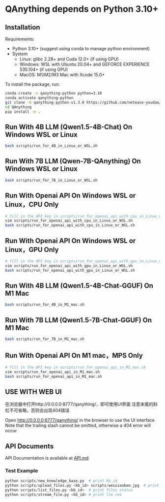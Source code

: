 # QAnything depends on Python 3.10+

## Installation

Requirements:

  - Python 3.10+ (suggest using conda to manage python environment)
  - System 
      - Linux: glibc 2.28+ and Cuda 12.0+ (if using GPU)
      - Windows: WSL with Ubuntu 20.04+ and GEFORCE EXPERIENCE 535.104+ (if using GPU) 
      - MacOS: M1/M2/M3 Mac with Xcode 15.0+

To install the package, run:

```bash
conda create -n qanything-python python=3.10
conda activate qanything-python
git clone -b qanything-python-v1.3.0 https://github.com/netease-youdao/QAnything.git
cd QAnything
pip install -e .
```

## Run With 4B LLM (Qwen1.5-4B-Chat) On Windows WSL or Linux

```bash
bash scripts/run_for_4B_in_Linux_or_WSL.sh
```

## Run With 7B LLM (Qwen-7B-QAnything) On Windows WSL or Linux

```bash
bash scripts/run_for_7B_in_Linux_or_WSL.sh
```

## Run With Openai API On Windows WSL or Linux，CPU Only
```bash
# fill in the API key in scripts/run_for_openai_api_with_cpu_in_Linux_or_WSL.sh
vim scripts/run_for_openai_api_with_cpu_in_Linux_or_WSL.sh
bash scripts/run_for_openai_api_with_cpu_in_Linux_or_WSL.sh
```

## Run With Openai API On Windows WSL or Linux，GPU Only
```bash
# fill in the API key in scripts/run_for_openai_api_with_gpu_in_Linux_or_WSL.sh
vim scripts/run_for_openai_api_with_gpu_in_Linux_or_WSL.sh
bash scripts/run_for_openai_api_with_gpu_in_Linux_or_WSL.sh
```

## Run With 4B LLM (Qwen1.5-4B-Chat-GGUF) On M1 Mac
```bash
bash scripts/run_for_4B_in_M1_mac.sh
```

## Run With 7B LLM (Qwen1.5-7B-Chat-GGUF) On M1 Mac
```bash
bash scripts/run_for_7B_in_M1_mac.sh
```

## Run With Openai API On M1 mac，MPS Only
```bash
# fill in the API key in scripts/run_for_openai_api_in_M1_mac.sh
vim scripts/run_for_openai_api_in_M1_mac.sh
bash scripts/run_for_openai_api_in_M1_mac.sh
```

## USE WITH WEB UI
在浏览器中打开http://0.0.0.0:8777/qanything/，即可使用UI界面
注意末尾的斜杠不可省略，否则会出现404错误

Open http://0.0.0.0:8777/qanything/ in the browser to use the UI interface
Note that the trailing slash cannot be omitted, otherwise a 404 error will occur

## API Documents
API Documentation is available at [API.md](./docs/API.md).
### Test Example
```python
python scripts/new_knowledge_base.py  # print kb_id
python scripts/upload_files.py <kb_id> scripts/weixiaobao.jpg  # print file_id
python scripts/list_files.py <kb_id>  # print files status
python scripts/stream_file.py <kb_id> # print llm res
```